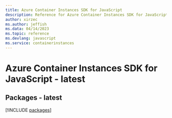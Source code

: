```yaml
---
title: Azure Container Instances SDK for JavaScript
description: Reference for Azure Container Instances SDK for JavaScript
author: xirzec
ms.author: jeffish
ms.data: 04/14/2023
ms.topic: reference
ms.devlang: javascript
ms.service: containerinstances
---
```

# Azure Container Instances SDK for JavaScript - latest
## Packages - latest
[!INCLUDE [packages](container-instances-index.md)]